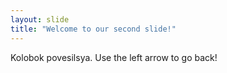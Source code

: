 ```yaml
---
layout: slide
title: "Welcome to our second slide!"
---
```

Kolobok povesilsya.
Use the left arrow to go back!
